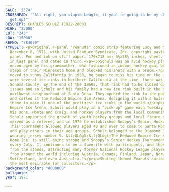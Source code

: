 ```yaml
---
SALE: '2574'
CROSSHEAD: '"All right, you stupid beagle, if you''re going to be my skating partner,
  get up!"'
DESCRIPT: CHARLES SCHULZ (1922-2000)
HIGH: "25000"
LOT: "243"
LOW: "15000"
REFNO: "784079"
TYPESET: <p>Original 4-panel "Peanuts" comic strip featuring Lucy and Snoopy, published
  December 8, 1971, with United Feature Syndicate, Inc. copyright pastedown in third
  panel. Pen and ink on stiff paper. 170x718 mm; 6¾x28¼ inches, sheet. Signed "Schulz"
  in last panel and dated in third.</p><p>Schulz was an avid hockey player from childhood,
  encouraged by his grandmother, who fashioned an indoor hockey goal beneath the basement
  steps of their Minnesota home and blocked his shots with a broom.</p><p>After Schulz
  moved to sunny California in 1958, he began to miss his time on the ice. While there
  were several ice rinks in Northern California at the time, there was only one in
  Sonoma County. By the end of the 1960s, that rink had to be closed due to structural
  issues and so Schulz and his family had a new ice rink built in the newly developed
  northwest neighborhood of Santa Rosa. They opened the rink to the public in 1969
  and called it the Redwood Empire Ice Arena, designing it with a Swiss Alps village
  theme to make it one of the prettiest ice rinks in the world.</p><p>At the Redwood
  Empire Ice Arena, Schulz would play in a “pick-up” game each Tuesday night with
  his sons, Monte and Craig, and hockey players from the local community. Charles
  Schulz supported the growth of youth hockey groups and local figure skating clubs,
  served as a referee, and in 1975 he established Snoopy’s Senior Hockey Tournament.
  This tournament allowed players aged 40 and over to come to Santa Rosa each summer
  and play others in their age groups. Schulz belonged to the Diamond Icers team,
  wearing jersey number 9. &lt;QL&gt;&lt;QL&gt;The Redwood Empire Ice Arena or `Snoopy’s
  Home Ice' is still going strong and Snoopy’s Senior Hockey Tournament is still held
  every July. It continues to be a favorite with participants, and those observing
  from the stands, attracting many former National Hockey League players and teams
  from around the world including Austria, Canada, Finland, Japan, Norway, Sweden,
  Switzerland, and even Australia."</p><p>Skating-themed Peanuts cartoons remain among
  the most desirable for collectors.</p>
background_color: "#000000"
pullquote: ''
year: 1971

---
```

